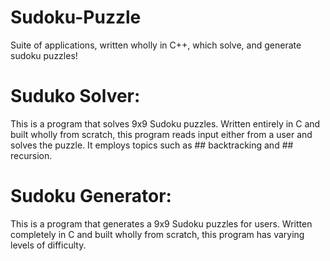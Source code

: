 # Sudoku-Puzzle
Suite of applications, written wholly in C++, which  solve, and generate sudoku puzzles!

# Suduko Solver:
This is a program that solves 9x9 Sudoku puzzles. Written entirely in C and built wholly from scratch, this program reads input either from a user and solves the puzzle. It employs topics such as ## backtracking and ## recursion.

# Sudoku Generator:
This is a program that generates a 9x9 Sudoku puzzles for users. Written completely in C and built wholly from scratch, this program has varying levels of difficulty. 
